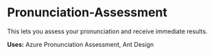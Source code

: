 # Pronunciation-Assessment

This lets you assess your pronunciation and receive immediate results.

**Uses:** Azure Pronunciation Assessment, Ant Design
